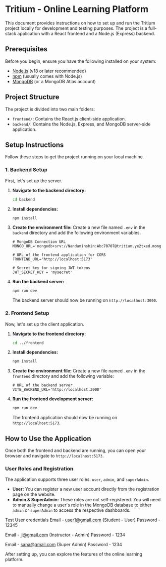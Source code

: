 # Tritium - Online Learning Platform

This document provides instructions on how to set up and run the Tritium project locally for development and testing purposes. The project is a full-stack application with a React frontend and a Node.js (Express) backend.

## Prerequisites

Before you begin, ensure you have the following installed on your system:

- [Node.js](https://nodejs.org/) (v18 or later recommended)
- [npm](https://www.npmjs.com/) (usually comes with Node.js)
- [MongoDB](https://www.mongodb.com/try/download/community) (or a MongoDB Atlas account)

## Project Structure

The project is divided into two main folders:

- `frontend/`: Contains the React.js client-side application.
- `backend/`: Contains the Node.js, Express, and MongoDB server-side application.

## Setup Instructions

Follow these steps to get the project running on your local machine.

### 1. Backend Setup

First, let's set up the server.

1.  **Navigate to the backend directory:**
    ```bash
    cd backend
    ```

2.  **Install dependencies:**
    ```bash
    npm install
    ```

3.  **Create the environment file:**
    Create a new file named `.env` in the `backend` directory and add the following environment variables.

    ```env
    # MongoDB Connection URL
    MONGO_URL='mongodb+srv://Nandaminshin:Abc70707@tritium.ye2txed.mongodb.net/'

    # URL of the frontend application for CORS
    FRONTEND_URL='http://localhost:5173'

    # Secret key for signing JWT tokens
    JWT_SECRET_KEY = 'mysecret'
    ```

4.  **Run the backend server:**
    ```bash
    npm run dev
    ```

    The backend server should now be running on `http://localhost:3000`.

### 2. Frontend Setup

Now, let's set up the client application.

1.  **Navigate to the frontend directory:**
    ```bash
    cd ../frontend
    ```

2.  **Install dependencies:**
    ```bash
    npm install
    ```

3.  **Create the environment file:**
    Create a new file named `.env` in the `frontend` directory and add the following variable:

    ```env
    # URL of the backend server
    VITE_BACKEND_URL='http://localhost:3000'
    ```

4.  **Run the frontend development server:**
    ```bash
    npm run dev
    ```

    The frontend application should now be running on `http://localhost:5173`.

## How to Use the Application

Once both the frontend and backend are running, you can open your browser and navigate to `http://localhost:5173`.

### User Roles and Registration

The application supports three user roles: `user`, `admin`, and `superAdmin`.

-   **User:** You can register a new user account directly from the registration page on the website.
-   **Admin & SuperAdmin:** These roles are not self-registered. You will need to manually change a user's role in the MongoDB database to either `admin` or `superAdmin` to access the respective dashboards.

Test User credentials 
Email - user1@gmail.com (Student - User)
Password - 12345

Email - jj@gmail.com (Instructor - Admin)
Password - 1234

Email - sana@gmail.com (Super Admin)
Password - 1234

After setting up, you can explore the features of the online learning platform.
